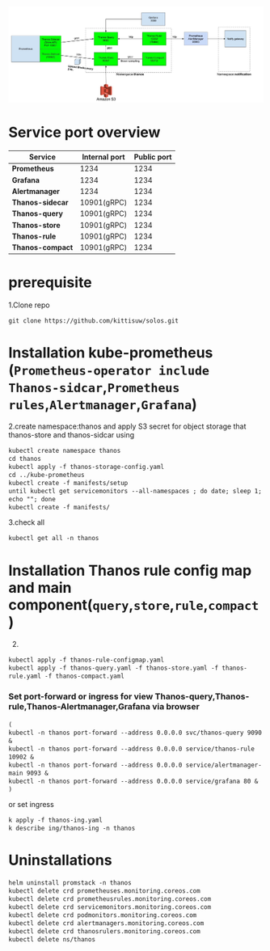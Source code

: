 ![Overview](https://github.com/kittisuw/solos/blob/master/thanos/img/overview.jpg)
# Service port overview
Service | Internal port | Public port
------------ | ------------- | -------------
**Prometheus** | 1234 | 1234
**Grafana** | 1234 | 1234
**Alertmanager**| 1234 | 1234
**Thanos-sidecar** | 10901(gRPC) | 1234
**Thanos-query** | 10901(gRPC)  | 1234
**Thanos-store** | 10901(gRPC)  | 1234
**Thanos-rule** | 10901(gRPC)  | 1234
**Thanos-compact** | 10901(gRPC)  | 1234

# prerequisite
1.Clone repo
```
git clone https://github.com/kittisuw/solos.git
```
# Installation kube-prometheus (`Prometheus-operator include Thanos-sidcar`,`Prometheus rules`,`Alertmanager`,`Grafana`)
2.create namespace:thanos and apply S3 secret for object storage that thanos-store and thanos-sidcar using
``` 
kubectl create namespace thanos
cd thanos
kubectl apply -f thanos-storage-config.yaml
cd ../kube-prometheus
kubectl create -f manifests/setup
until kubectl get servicemonitors --all-namespaces ; do date; sleep 1; echo ""; done
kubectl create -f manifests/
``` 
3.check all
``` 
kubectl get all -n thanos
``` 
# Installation Thanos rule config map and main component(`query`,`store`,`rule`,`compact`)
2.
``` 
kubectl apply -f thanos-rule-configmap.yaml
kubectl apply -f thanos-query.yaml -f thanos-store.yaml -f thanos-rule.yaml -f thanos-compact.yaml
``` 
### Set port-forward or ingress for view Thanos-query,Thanos-rule,Thanos-Alertmanager,Grafana via browser
``` 
(
kubectl -n thanos port-forward --address 0.0.0.0 svc/thanos-query 9090 &
kubectl -n thanos port-forward --address 0.0.0.0 service/thanos-rule 10902 &
kubectl -n thanos port-forward --address 0.0.0.0 service/alertmanager-main 9093 &
kubectl -n thanos port-forward --address 0.0.0.0 service/grafana 80 & 
)
```
or set ingress
```
k apply -f thanos-ing.yaml
k describe ing/thanos-ing -n thanos
```
# Uninstallations
``` 
helm uninstall promstack -n thanos
kubectl delete crd prometheuses.monitoring.coreos.com
kubectl delete crd prometheusrules.monitoring.coreos.com
kubectl delete crd servicemonitors.monitoring.coreos.com
kubectl delete crd podmonitors.monitoring.coreos.com
kubectl delete crd alertmanagers.monitoring.coreos.com
kubectl delete crd thanosrulers.monitoring.coreos.com
kubectl delete ns/thanos
```
